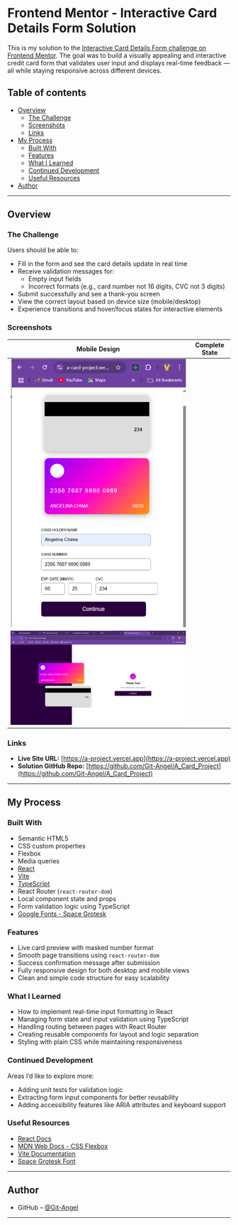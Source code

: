 # Frontend Mentor - Interactive Card Details Form Solution

This is my solution to the [Interactive Card Details Form challenge on Frontend Mentor](https://www.frontendmentor.io/challenges/interactive-card-details-form-XpS8cKZDWw). The goal was to build a visually appealing and interactive credit card form that validates user input and displays real-time feedback — all while staying responsive across different devices.

## Table of contents

- [Overview](#overview)
  - [The Challenge](#the-challenge)
  - [Screenshots](#screenshots)
  - [Links](#links)
- [My Process](#my-process)
  - [Built With](#built-with)
  - [Features](#features)
  - [What I Learned](#what-i-learned)
  - [Continued Development](#continued-development)
  - [Useful Resources](#useful-resources)
- [Author](#author)


---

## Overview

### The Challenge

Users should be able to:

- Fill in the form and see the card details update in real time
- Receive validation messages for:
  - Empty input fields
  - Incorrect formats (e.g., card number not 16 digits, CVC not 3 digits)
- Submit successfully and see a thank-you screen
- View the correct layout based on device size (mobile/desktop)
- Experience transitions and hover/focus states for interactive elements

### Screenshots

| Mobile Design | Complete State |
|---------------|----------------|
| ![Mobile Design](./src/assets/Images/Screenshot_Mobile_View.png)  |
| ![Desktop Design](./src/assets/Images/Screenshot_Desktop_View.png)|



### Links

- **Live Site URL:** [https://a-project.vercel.app](https://a-project.vercel.app)
- **Solution GitHub Repo:** [https://github.com/Git-Angel/A_Card_Project](https://github.com/Git-Angel/A_Card_Project)

---

## My Process

### Built With

- Semantic HTML5
- CSS custom properties
- Flexbox
- Media queries
- [React](https://reactjs.org/)
- [Vite](https://vitejs.dev/)
- [TypeScript](https://www.typescriptlang.org/)
- React Router (`react-router-dom`)
- Local component state and props
- Form validation logic using TypeScript
- [Google Fonts - Space Grotesk](https://fonts.google.com/specimen/Space+Grotesk)

### Features

- Live card preview with masked number format
- Smooth page transitions using `react-router-dom`
- Success confirmation message after submission
- Fully responsive design for both desktop and mobile views
- Clean and simple code structure for easy scalability

### What I Learned

- How to implement real-time input formatting in React
- Managing form state and input validation using TypeScript
- Handling routing between pages with React Router
- Creating reusable components for layout and logic separation
- Styling with plain CSS while maintaining responsiveness

### Continued Development

Areas I’d like to explore more:

- Adding unit tests for validation logic
- Extracting form input components for better reusability
- Adding accessibility features like ARIA attributes and keyboard support

### Useful Resources

- [React Docs](https://reactjs.org/docs/getting-started.html)
- [MDN Web Docs - CSS Flexbox](https://developer.mozilla.org/en-US/docs/Web/CSS/CSS_flexible_box_layout)
- [Vite Documentation](https://vitejs.dev/)
- [Space Grotesk Font](https://fonts.google.com/specimen/Space+Grotesk)

---

## Author

- GitHub – [@Git-Angel](https://github.com/Git-Angel)

---
